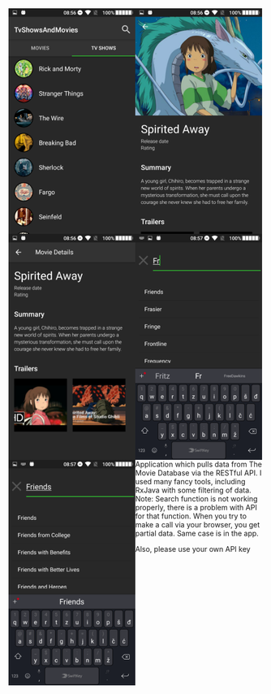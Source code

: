 <div align="center">
<img style="float:left;" width="250" height="auto" src="https://github.com/azemZejnil/TvShowsAndMovies/blob/master/docs/imgs/Screenshot_20180725-085613.png">
<img style="float:left;" width="250" height="auto" src="https://github.com/azemZejnil/TvShowsAndMovies/blob/master/docs/imgs/Screenshot_20180725-085626.png">
<img style="float:left;" width="250" height="auto" src="https://github.com/azemZejnil/TvShowsAndMovies/blob/master/docs/imgs/Screenshot_20180725-085635.png">
<img style="float:left;" width="250" height="auto" src="https://github.com/azemZejnil/TvShowsAndMovies/blob/master/docs/imgs/Screenshot_20180725-085712.png">
<img style="float:left;" width="250" height="auto" src="https://github.com/azemZejnil/TvShowsAndMovies/blob/master/docs/imgs/Screenshot_20180725-085723.png">
</div>

Application which pulls data from The Movie Database via the RESTful API. I used many fancy tools, including RxJava with some filtering of data.
Note: Search function is not working properly, there is a problem with API for that function. 
When you try to make a call via your browser, you get partial data. Same case is in the app.

Also, please use your own API key